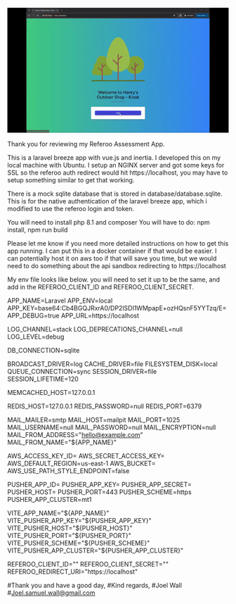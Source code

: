 
![Alt Text](https://raw.githubusercontent.com/Twicken/henrys/dev/public/images/demo.gif)


Thank you for reviewing my Referoo Assessment App.

This is a laravel breeze app with vue.js and inertia.
I developed this on my local machine with Ubuntu.
I setup an NGINX server and got some keys for SSL so the referoo auth redirect would hit https://localhost, you may have to setup something similar to get that working.

There is a mock sqlite database that is stored in database/database.sqlite. This is for the native authentication of the laravel breeze app, which i modified to use the referoo login and token.

You will need to install php 8.1 and composer
You will have to do: npm install, npm run build

Please let me know if you need more detailed instructions on how to get this app running.
I can put this in a docker container if that would be easier.
I can potentially host it on aws too if that will save you time, but we would need to do something about the api sandbox redirecting to https://localhost

My env file looks like below. you will need to set it up to be the same, and add in the REFEROO_CLIENT_ID and REFEROO_CLIENT_SECRET.

APP_NAME=Laravel
APP_ENV=local
APP_KEY=base64:Cb4BGQJRxrA0/DP2lSDI1WMpapE+ozHQsnF5YYTzq/E=
APP_DEBUG=true
APP_URL=https://localhost

LOG_CHANNEL=stack
LOG_DEPRECATIONS_CHANNEL=null
LOG_LEVEL=debug

DB_CONNECTION=sqlite

BROADCAST_DRIVER=log
CACHE_DRIVER=file
FILESYSTEM_DISK=local
QUEUE_CONNECTION=sync
SESSION_DRIVER=file
SESSION_LIFETIME=120

MEMCACHED_HOST=127.0.0.1

REDIS_HOST=127.0.0.1
REDIS_PASSWORD=null
REDIS_PORT=6379

MAIL_MAILER=smtp
MAIL_HOST=mailpit
MAIL_PORT=1025
MAIL_USERNAME=null
MAIL_PASSWORD=null
MAIL_ENCRYPTION=null
MAIL_FROM_ADDRESS="hello@example.com"
MAIL_FROM_NAME="${APP_NAME}"

AWS_ACCESS_KEY_ID=
AWS_SECRET_ACCESS_KEY=
AWS_DEFAULT_REGION=us-east-1
AWS_BUCKET=
AWS_USE_PATH_STYLE_ENDPOINT=false

PUSHER_APP_ID=
PUSHER_APP_KEY=
PUSHER_APP_SECRET=
PUSHER_HOST=
PUSHER_PORT=443
PUSHER_SCHEME=https
PUSHER_APP_CLUSTER=mt1

VITE_APP_NAME="${APP_NAME}"
VITE_PUSHER_APP_KEY="${PUSHER_APP_KEY}"
VITE_PUSHER_HOST="${PUSHER_HOST}"
VITE_PUSHER_PORT="${PUSHER_PORT}"
VITE_PUSHER_SCHEME="${PUSHER_SCHEME}"
VITE_PUSHER_APP_CLUSTER="${PUSHER_APP_CLUSTER}"

REFEROO_CLIENT_ID=""
REFEROO_CLIENT_SECRET=""
REFEROO_REDIRECT_URI="https://localhost"





#Thank you and have a good day,
#Kind regards,
#Joel Wall
#Joel.samuel.wall@gmail.com